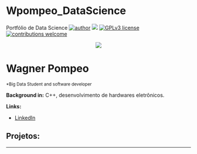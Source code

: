 # Wpompeo_DataScience
Portfólio de Data Science
[![author](https://img.shields.io/badge/Wpompeo-red.svg)](https://www.linkedin.com/in/carlosfab) [![](https://img.shields.io/badge/python-3.7+-blue.svg)](https://www.python.org/downloads/release/python-365/) [![GPLv3 license](https://img.shields.io/badge/License-GPLv3-blue.svg)](http://perso.crans.org/besson/LICENSE.html) [![contributions welcome](https://img.shields.io/badge/contributions-welcome-brightgreen.svg?style=flat)](https://github.com/carlosfab/data_science/issues)

<p align="center">
  <img src="https://raw.githubusercontent.com/carlosfab/template_portfolio/master/banner.png" >
</p>

# Wagner Pompeo
<sub>*Big Data Student and software developer</sub>



**Background in:** C++, desenvolvimento de hardwares eletrônicos.

**Links:**
* [LinkedIn](https://https://www.linkedin.com/in/www.linkedin.com/in/wpc23)



## Projetos:








---




